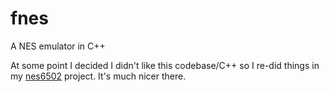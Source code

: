 # fnes
A NES emulator in C++

At some point I decided I didn't like this codebase/C++ so I re-did things in my [nes6502](https://github.com/7thFox/nes6502) project. It's much nicer there.
